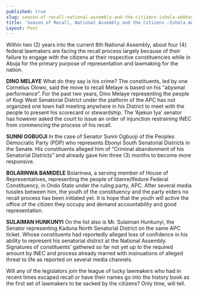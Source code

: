 ```yaml
---
published: true
slug: season-of-recall-national-assembly-and-the-citizens-ishola-adebayo
title: 'Season of Recall, National Assembly and the Citizens –Ishola Adebayo'
Layout: Post
---
```


Within two (2) years into the current 8th National Assembly, about four (4) federal lawmakers are facing the recall process largely because of their failure to engage with the citizens at their respective constituencies while in Abuja for the primary purpose of representation and lawmaking for the nation.

**DINO MELAYE**
What do they say is his crime? The constituents, led by one Cornelius Olowo, said the move to recall Melaye is based on his “abysmal performance”. For the past two years, Dino Melaye representing the people of Kogi West Senatorial District under the platform of the APC has not organized one town hall meeting anywhere in his District to meet with the people to present his scorecard or stewardship.  The ‘Ajekun Iya’ senator has however asked the court to issue an order of injunction restraining INEC from commencing the process of his recall.

**SUNNI OGBUOJI**
In the case of Senator Sunni Ogbuoji of the Peoples Democratic Party (PDP) who represents Ebonyi South Senatorial Districts in the Senate. His constituents alleged him of “Criminal abandonment of his Senatorial Districts” and already gave him three (3) months to become more responsive.

**BOLARINWA BAMIDELE**
Bolarinwa, a serving member of House of Representatives, representing the people of Idanre/Ifedore Federal Constituency, in Ondo State under the ruling party, APC. After several media tussles between him, the youth of the constituency and the party elders no recall process has been initiated yet. It is hope that the youth will active the office of the citizen they occupy and demand accountability and good representation. 

**SULAIMAN HUNKUNYI**
On the list also is Mr. Sulaiman Hunkunyi, the Senator representing Kaduna North Senatorial District on the same APC ticket.  Whose constituents had reportedly alleged loss of confidence in his ability to represent his senatorial district at the National Assembly. Signatures of constituents’ gathered so far not yet up to the required amount by INEC and process already marred with insinuations of alleged threat to life as reported on several media channels. 

Will any of the legislators join the league of lucky lawmakers who had in recent times escaped recall or have their names go into the history book as the first set of lawmakers to be sacked by the citizens? Only time, will tell. 
